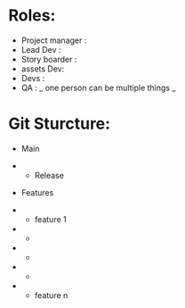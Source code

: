 # Roles:
* Project manager :
* Lead Dev :
* Story boarder :
* assets Dev:
* Devs :
* QA :
_ one person can be multiple things _


# Git Sturcture:

* Main
* * Release

* Features
* * feature 1
* *
* *
* *
* * feature n
